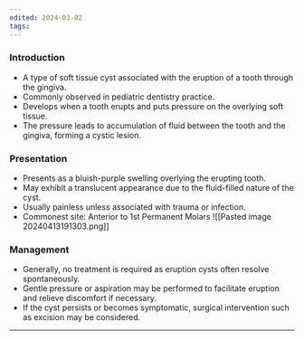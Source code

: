 ```yaml
---
edited: 2024-03-02
tags:
---
```

### Introduction
- A type of soft tissue cyst associated with the eruption of a tooth through the gingiva.
- Commonly observed in pediatric dentistry practice.
- Develops when a tooth erupts and puts pressure on the overlying soft tissue.
- The pressure leads to accumulation of fluid between the tooth and the gingiva, forming a cystic lesion.
### Presentation
- Presents as a bluish-purple swelling overlying the erupting tooth.
- May exhibit a translucent appearance due to the fluid-filled nature of the cyst.
- Usually painless unless associated with trauma or infection.
- Commonest site: Anterior to 1st Permanent Molars 
![[Pasted image 20240413191303.png]]

### Management
- Generally, no treatment is required as eruption cysts often resolve spontaneously.
- Gentle pressure or aspiration may be performed to facilitate eruption and relieve discomfort if necessary.
- If the cyst persists or becomes symptomatic, surgical intervention such as excision may be considered.
---
